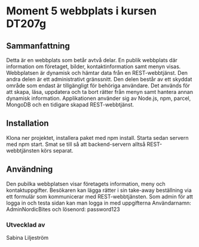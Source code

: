 # Moment 5 webbplats i kursen DT207g

## Sammanfattning
Detta är en webbplats som betår avtvå delar. En publik webbplats där information om företaget, bilder, kontaktinformation samt menyn visas. Webbplatsen är dynamisk och hämtar data från en REST-webbtjänst. Den andra delen är ett administrativt gränssnitt. Den delen består av ett skyddat område som endast är tillgängligt för behöriga användare. Det används för att skapa, läsa, uppdatera och ta bort rätter från menyn samt hantera annan dynamisk information. Applikationen använder sig av Node.js, npm, parcel, MongoDB och en tidigare skapad REST-webbtjänst.

## Installation 
Klona ner projektet, installera paket med npm install.  Starta sedan servern med npm start. Smat se till så att backend-servern alltså REST-webbtjänsten körs separat. 

## Användning 
Den pubilka webbplatsen visar företagets information, meny och kontaktuppgifter. Besökaren kan lägga rätter i sin take-away beställning via ett formulär som kommunicerar med REST-webbtjänsten. Som admin för att logga in och testa sidan kan man logga in med uppgifterna Användarnamn: AdminNordicBites och lösenord: password123

### Utvecklad av
Sabina Liljeström
